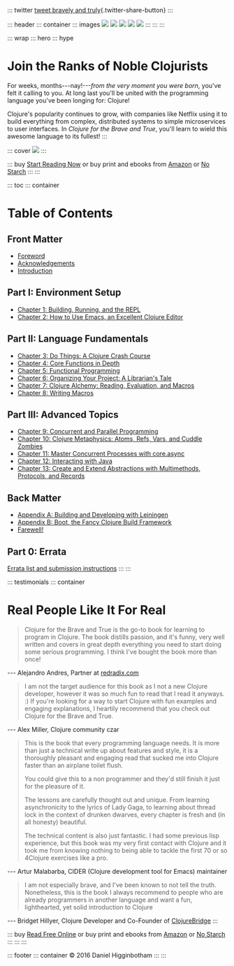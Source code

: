 ::: twitter
[tweet bravely and
truly](https://twitter.com/share){.twitter-share-button}
:::

::: header
::: container
::: images
![](/assets/images/home/john-mccarthy.png)
![](/assets/images/home/wookie.png)
![](/assets/images/home/sock-gnome.png)
![](/assets/images/home/hamster.png) ![](/assets/images/home/pirate.png)
:::
:::
:::

::: wrap
::: hero
::: hype
# Join the Ranks of Noble Clojurists

For weeks, months---nay!---*from the very moment you were born*, you've
felt it calling to you. At long last you\'ll be united with the
programming language you\'ve been longing for: Clojure!

Clojure's popularity continues to grow, with companies like Netflix
using it to build everything from complex, distributed systems to simple
microservices to user interfaces. In *Clojure for the Brave and True*,
you\'ll learn to wield this awesome language to its fullest!
:::

::: cover
![](/assets/images/home/book-cover.jpg)
:::

::: buy
[Start Reading Now](/foreword/) or buy print and ebooks from
[Amazon](http://amzn.to/1H7MqmT) or [No
Starch](https://www.nostarch.com/clojure)
:::
:::

::: toc
::: container
# Table of Contents

## Front Matter

-   [Foreword](/foreword)
-   [Acknowledgements](/acknowledgements)
-   [Introduction](/introduction)

## Part I: Environment Setup

-   [Chapter 1: Building, Running, and the REPL](/getting-started)
-   [Chapter 2: How to Use Emacs, an Excellent Clojure
    Editor](/basic-emacs)

## Part II: Language Fundamentals

-   [Chapter 3: Do Things: A Clojure Crash Course](/do-things)
-   [Chapter 4: Core Functions in Depth](/core-functions-in-depth)
-   [Chapter 5: Functional Programming](/functional-programming)
-   [Chapter 6: Organizing Your Project: A Librarian's
    Tale](/organization)
-   [Chapter 7: Clojure Alchemy: Reading, Evaluation, and
    Macros](/read-and-eval)
-   [Chapter 8: Writing Macros](/writing-macros)

## Part III: Advanced Topics

-   [Chapter 9: Concurrent and Parallel Programming](/concurrency)
-   [Chapter 10: Clojure Metaphysics: Atoms, Refs, Vars, and Cuddle
    Zombies](/zombie-metaphysics)
-   [Chapter 11: Master Concurrent Processes with
    core.async](/core-async)
-   [Chapter 12: Interacting with Java](/java)
-   [Chapter 13: Create and Extend Abstractions with Multimethods,
    Protocols, and Records](/multimethods-records-protocols)

## Back Matter

-   [Appendix A: Building and Developing with Leiningen](/appendix-a)
-   [Appendix B: Boot, the Fancy Clojure Build Framework](/appendix-b)
-   [Farewell!](/afterword)

## Part 0: Errata

[Errata list and submission
instructions](https://github.com/flyingmachine/brave-clojure-web/blob/master/ERRATA.md)
:::
:::

::: testimonials
::: container
# Real People Like It For Real

> Clojure for the Brave and True is the go-to book for learning to
> program in Clojure. The book distills passion, and it\'s funny, very
> well written and covers in great depth everything you need to start
> doing some serious programming. I think I\'ve bought the book more
> than once!

--- Alejandro Andres, Partner at [redradix.com](http://redradix.com)

> I am not the target audience for this book as I not a new Clojure
> developer, however it was so much fun to read that I read it anyways.
> :) If you\'re looking for a way to start Clojure with fun examples and
> engaging explanations, I heartily recommend that you check out Clojure
> for the Brave and True.

--- Alex Miller, Clojure community czar

> This is the book that every programming language needs. It is more
> than just a technical write up about features and style, it is a
> thoroughly pleasant and engaging read that sucked me into Clojure
> faster than an airplane toilet flush.
>
> You could give this to a non programmer and they\'d still finish it
> just for the pleasure of it.
>
> The lessons are carefully thought out and unique. From learning
> asynchronicity to the lyrics of Lady Gaga, to learning about thread
> lock in the context of drunken dwarves, every chapter is fresh and (in
> all honesty) beautiful.
>
> The technical content is also just fantastic. I had some previous lisp
> experience, but this book was my very first contact with Clojure and
> it took me from knowing nothing to being able to tackle the first 70
> or so 4Clojure exercises like a pro.

--- Artur Malabarba, CIDER (Clojure development tool for Emacs)
maintainer

> I am not especially brave, and I\'ve been known to not tell the truth.
> Nonetheless, this is the book I always recommend to people who are
> already programmers in another language and want a fun, lighthearted,
> yet solid introduction to Clojure

--- Bridget Hillyer, Clojure Developer and Co-Founder of
[ClojureBridge](http://clojurebridge.org)
:::

::: buy
[Read Free Online](/introduction) or buy print and ebooks from
[Amazon](http://amzn.to/1H7MqmT) or [No
Starch](https://www.nostarch.com/clojure)
:::
:::
:::

::: footer
::: container
© 2016 Daniel Higginbotham
:::
:::
